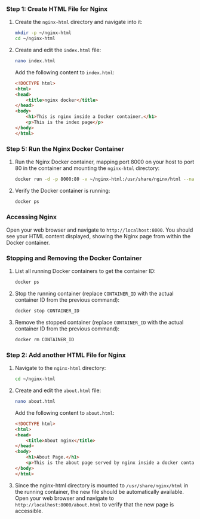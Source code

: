 ### Step 1: Create HTML File for Nginx

1. Create the `nginx-html` directory and navigate into it:
   ```sh
   mkdir -p ~/nginx-html
   cd ~/nginx-html
   ```

2. Create and edit the `index.html` file:
   ```sh
   nano index.html
   ```

   Add the following content to `index.html`:
   ```html
   <!DOCTYPE html>
   <html>
   <head>
       <title>nginx docker</title>
   </head>
   <body>
       <h1>This is nginx inside a Docker container.</h1>
       <p>This is the index page</p>
   </body>
   </html>
   ```

### Step 5: Run the Nginx Docker Container

1. Run the Nginx Docker container, mapping port 8000 on your host to port 80 in the container and mounting the `nginx-html` directory:
   ```sh
   docker run -d -p 8000:80 -v ~/nginx-html:/usr/share/nginx/html --name new-nginx nginx
   ```

2. Verify the Docker container is running:
   ```sh
   docker ps
   ```

### Accessing Nginx

Open your web browser and navigate to `http://localhost:8000`. You should see your HTML content displayed, showing the Nginx page from within the Docker container.

### Stopping and Removing the Docker Container

1. List all running Docker containers to get the container ID:
   ```sh
   docker ps
   ```

2. Stop the running container (replace `CONTAINER_ID` with the actual container ID from the previous command):
   ```sh
   docker stop CONTAINER_ID
   ```

3. Remove the stopped container (replace `CONTAINER_ID` with the actual container ID from the previous command):
   ```sh
   docker rm CONTAINER_ID
   ```

### Step 2: Add another HTML File for Nginx

1. Navigate to the `nginx-html` directory:
   ```sh
   cd ~/nginx-html
   ```

2. Create and edit the `about.html` file:
   ```sh
   nano about.html
   ```

   Add the following content to `about.html`:
   ```html
   <!DOCTYPE html>
   <html>
   <head>
       <title>About nginx</title>
   </head>
   <body>
       <h1>About Page.</h1>
       <p>This is the about page served by nginx inside a docker container.</p>
   </body>
   </html>
   ```
3. Since the nginx-html directory is mounted to `/usr/share/nginx/html` in the running container, the new file should be automatically available. Open your web browser and navigate to `http://localhost:8000/about.html` to verify that the new page is accessible.
